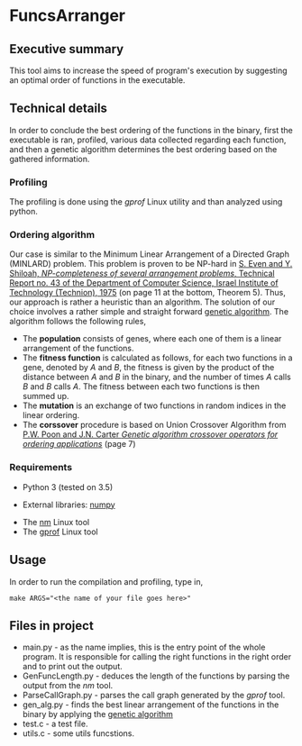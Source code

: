 # FuncsArranger


## Executive summary
This tool aims to increase the speed of program's execution by suggesting an optimal order of functions in the executable.

## Technical details
In order to conclude the best ordering of the functions in the binary, first the executable is ran, profiled, various data collected regarding each function, and then a genetic algorithm determines the best ordering based on the gathered information.

### Profiling
The profiling is done using the *gprof* Linux utility and than analyzed using python. 

### Ordering algorithm
Our case is similar to the Minimum Linear Arrangement of a Directed Graph (MINLARD) problem. This problem is proven to be NP-hard in [S. Even and Y. Shiloah, *NP-completeness of several arrangement problems*, Technical Report no. 43 of the Department of Computer Science, Israel Institute of Technology (Technion), 1975](http://www.cs.technion.ac.il/users/wwwb/cgi-bin/tr-get.cgi/1975/CS/CS0043.pdf) (on page 11 at the bottom, Theorem 5). Thus, our approach is rather a heuristic than an algorithm. The solution of our choice involves a rather simple and straight forward [genetic algorithm](https://en.wikipedia.org/wiki/Genetic_algorithm). The algorithm follows the following rules,
* The **population** consists of genes, where each one of them is a linear arrangement of the functions. 
* The **fitness function** is calculated as follows, for each two functions in a gene, denoted by *A* and *B*, the fitness is given by the product of the distance between *A* and *B* in the binary, and the number of times *A* calls *B* and *B* calls *A*. The fitness between each two functions is then summed up.
* The **mutation** is an exchange of two functions in random indices in the linear ordering. 
* The **corssover** procedure is based on Union Crossover Algorithm from [P.W. Poon and J.N. Carter *Genetic algorithm crossover operators for ordering applications*](http://www.sciencedirect.com/science/article/pii/0305054893E0024N) (page 7)

### Requirements
 * Python 3 (tested on 3.5)
  - External libraries: [numpy](http://www.numpy.org/)
 * The [nm](https://linux.die.net/man/1/nm) Linux tool
 * The [gprof](https://linux.die.net/man/1/gprof) Linux tool

## Usage
In order to run the compilation and profiling, type in,
```
make ARGS="<the name of your file goes here>"
```

## Files in project
* main.py - as the name implies, this is the entry point of the whole program. It is responsible for calling the right functions in the right order and to print out the output.
* GenFuncLength.py - deduces the length of the functions by parsing the output from the *nm* tool.
* ParseCallGraph.py - parses the call graph generated by the *gprof* tool.
* gen_alg.py - finds the best linear arrangement of the functions in the binary by applying the [genetic algorithm](#ordering-algorithm) 
* test.c - a test file.
* utils.c - some utils funcstions.
